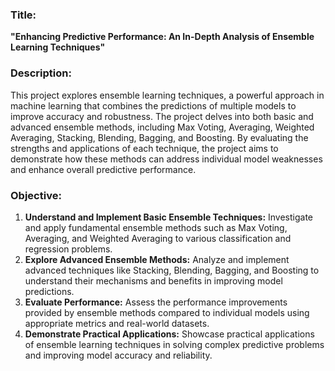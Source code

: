 ### Title:
**"Enhancing Predictive Performance: An In-Depth Analysis of Ensemble Learning Techniques"**

### Description:
This project explores ensemble learning techniques, a powerful approach in machine learning that combines the predictions of multiple models to improve accuracy and robustness. The project delves into both basic and advanced ensemble methods, including Max Voting, Averaging, Weighted Averaging, Stacking, Blending, Bagging, and Boosting. By evaluating the strengths and applications of each technique, the project aims to demonstrate how these methods can address individual model weaknesses and enhance overall predictive performance.

### Objective:
1. **Understand and Implement Basic Ensemble Techniques:** Investigate and apply fundamental ensemble methods such as Max Voting, Averaging, and Weighted Averaging to various classification and regression problems.
2. **Explore Advanced Ensemble Methods:** Analyze and implement advanced techniques like Stacking, Blending, Bagging, and Boosting to understand their mechanisms and benefits in improving model predictions.
3. **Evaluate Performance:** Assess the performance improvements provided by ensemble methods compared to individual models using appropriate metrics and real-world datasets.
4. **Demonstrate Practical Applications:** Showcase practical applications of ensemble learning techniques in solving complex predictive problems and improving model accuracy and reliability.
